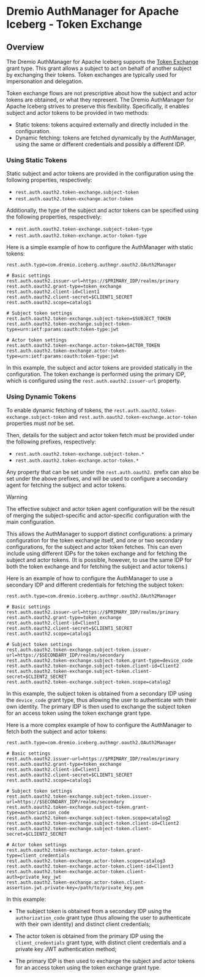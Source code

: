 <!--
Copyright (C) 2025 Dremio Corporation

Licensed under the Apache License, Version 2.0 (the "License");
you may not use this file except in compliance with the License.
You may obtain a copy of the License at

    http://www.apache.org/licenses/LICENSE-2.0

Unless required by applicable law or agreed to in writing, software
distributed under the License is distributed on an "AS IS" BASIS,
WITHOUT WARRANTIES OR CONDITIONS OF ANY KIND, either express or implied.
See the License for the specific language governing permissions and
limitations under the License.
-->
# Dremio AuthManager for Apache Iceberg - Token Exchange

## Overview

The Dremio AuthManager for Apache Iceberg supports the [Token Exchange] grant type. This grant
allows a subject to act on behalf of another subject by exchanging their tokens. Token exchanges are
typically used for impersonation and delegation.

[Token Exchange]: https://datatracker.ietf.org/doc/html/rfc8693

Token exchange flows are not prescriptive about how the subject and actor tokens are obtained, or
what they represent. The Dremio AuthManager for Apache Iceberg strives to preserve this flexibility.
Specifically, it enables subject and actor tokens to be provided in two methods:

* Static tokens: tokens acquired externally and directly included in the configuration. 
* Dynamic fetching: tokens are fetched dynamically by the AuthManager, using the same or different
  credentials and possibly a different IDP.

### Using Static Tokens

Static subject and actor tokens are provided in the configuration using the following properties,
respectively:

* `rest.auth.oauth2.token-exchange.subject-token`
* `rest.auth.oauth2.token-exchange.actor-token`

Additionally, the type of the subject and actor tokens can be specified using the following
properties, respectively:

* `rest.auth.oauth2.token-exchange.subject-token-type`
* `rest.auth.oauth2.token-exchange.actor-token-type`

Here is a simple example of how to configure the AuthManager with static tokens:

```properties
rest.auth.type=com.dremio.iceberg.authmgr.oauth2.OAuth2Manager

# Basic settings
rest.auth.oauth2.issuer-url=https://$PRIMARY_IDP/realms/primary
rest.auth.oauth2.grant-type=token_exchange
rest.auth.oauth2.client-id=Client1
rest.auth.oauth2.client-secret=$CLIENT1_SECRET
rest.auth.oauth2.scope=catalog1

# Subject token settings
rest.auth.oauth2.token-exchange.subject-token=$SUBJECT_TOKEN
rest.auth.oauth2.token-exchange.subject-token-type=urn:ietf:params:oauth:token-type:jwt

# Actor token settings
rest.auth.oauth2.token-exchange.actor-token=$ACTOR_TOKEN
rest.auth.oauth2.token-exchange.actor-token-type=urn:ietf:params:oauth:token-type:jwt
```

In this example, the subject and actor tokens are provided statically in the configuration. The
token exchange is performed using the primary IDP, which is configured using the
`rest.auth.oauth2.issuer-url` property.

### Using Dynamic Tokens

To enable dynamic fetching of tokens, the `rest.auth.oauth2.token-exchange.subject-token` and
`rest.auth.oauth2.token-exchange.actor-token` properties must _not_ be set.

Then, details for the subject and actor token fetch must be provided under the following prefixes,
respectively:

* `rest.auth.oauth2.token-exchange.subject-token.*`
* `rest.auth.oauth2.token-exchange.actor-token.*`

Any property that can be set under the `rest.auth.oauth2.` prefix can also be set under the above
prefixes, and will be used to configure a secondary agent for fetching the subject and actor
tokens.

> [!WARNING]
> The effective subject and actor token agent configuration will be the result of merging the
> subject-specific and actor-specific configuration with the main configuration.

This allows the AuthManager to support distinct configurations: a primary configuration for the
token exchange itself, and one or two secondary configurations, for the subject and actor token
fetches. This can even include using different IDPs for the token exchange and for fetching the
subject and actor tokens. (It is possible, however, to use the same IDP for both the token exchange
and for fetching the subject and actor tokens.)

Here is an example of how to configure the AuthManager to use a secondary IDP and different
credentials for fetching the subject token:

```properties
rest.auth.type=com.dremio.iceberg.authmgr.oauth2.OAuth2Manager

# Basic settings
rest.auth.oauth2.issuer-url=https://$PRIMARY_IDP/realms/primary
rest.auth.oauth2.grant-type=token_exchange
rest.auth.oauth2.client-id=Client1
rest.auth.oauth2.client-secret=$CLIENT1_SECRET
rest.auth.oauth2.scope=catalog1

# Subject token settings
rest.auth.oauth2.token-exchange.subject-token.issuer-url=https://$SECONDARY_IDP/realms/secondary
rest.auth.oauth2.token-exchange.subject-token.grant-type=device_code
rest.auth.oauth2.token-exchange.subject-token.client-id=Client2
rest.auth.oauth2.token-exchange.subject-token.client-secret=$CLIENT2_SECRET
rest.auth.oauth2.token-exchange.subject-token.scope=catalog2
```

In this example, the subject token is obtained from a secondary IDP using the `device_code` grant
type, thus allowing the user to authenticate with their own identity. The primary IDP is then used
to exchange the subject token for an access token using the token exchange grant type.

Here is a more complex example of how to configure the AuthManager to fetch both the subject and
actor tokens:

```properties
rest.auth.type=com.dremio.iceberg.authmgr.oauth2.OAuth2Manager

# Basic settings
rest.auth.oauth2.issuer-url=https://$PRIMARY_IDP/realms/primary
rest.auth.oauth2.grant-type=token_exchange
rest.auth.oauth2.client-id=Client1
rest.auth.oauth2.client-secret=$CLIENT1_SECRET
rest.auth.oauth2.scope=catalog1

# Subject token settings
rest.auth.oauth2.token-exchange.subject-token.issuer-url=https://$SECONDARY_IDP/realms/secondary
rest.auth.oauth2.token-exchange.subject-token.grant-type=authorization_code
rest.auth.oauth2.token-exchange.subject-token.scope=catalog2
rest.auth.oauth2.token-exchange.subject-token.client-id=Client2
rest.auth.oauth2.token-exchange.subject-token.client-secret=$CLIENT2_SECRET

# Actor token settings
rest.auth.oauth2.token-exchange.actor-token.grant-type=client_credentials
rest.auth.oauth2.token-exchange.actor-token.scope=catalog3
rest.auth.oauth2.token-exchange.actor-token.client-id=Client3
rest.auth.oauth2.token-exchange.actor-token.client-auth=private_key_jwt
rest.auth.oauth2.token-exchange.actor-token.client-assertion.jwt.private-key=/path/to/private_key.pem
```

In this example:

* The subject token is obtained from a secondary IDP using the `authorization_code` grant type (thus
  allowing the user to authenticate with their own identity) and distinct client credentials;

* The actor token is obtained from the primary IDP using the `client_credentials` grant type, with
  distinct client credentials and a private key JWT authentication method;

* The primary IDP is then used to exchange the subject and actor tokens for an access token using
  the token exchange grant type.
